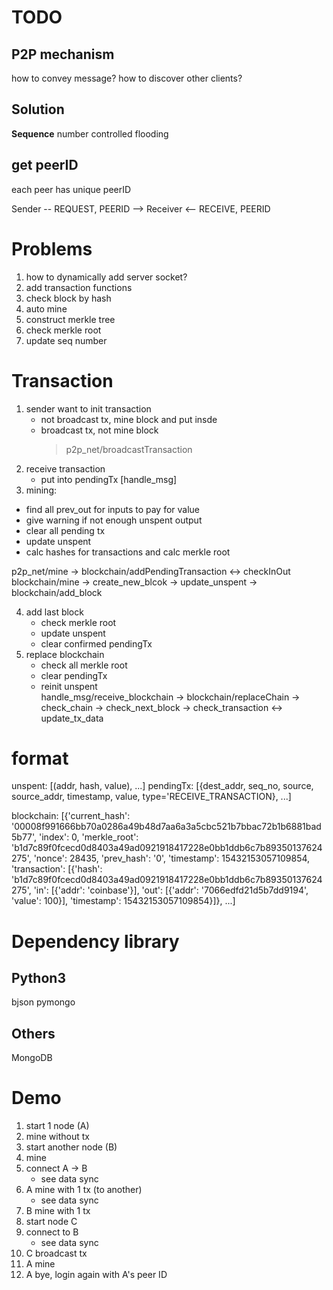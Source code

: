 # TODO
## P2P mechanism
how to convey message? how to discover other clients?

## Solution
**Sequence** number controlled flooding

## get peerID
each peer has unique peerID

Sender
-- REQUEST, PEERID  -->
Receiver
<-- RECEIVE, PEERID

# Problems
1. how to dynamically add server socket?
2. add transaction functions
3. check block by hash
4. auto mine
5. construct merkle tree
6. check merkle root
7. update seq number

# Transaction
1. sender want to init transaction
   - not broadcast tx, mine block and put insde
   - broadcast tx, not mine block
      > p2p_net/broadcastTransaction
2. receive transaction
   - put into pendingTx [handle_msg]
3. mining:
- find all prev_out for inputs to pay for value
- give warning if not enough unspent output 
- clear all pending tx
- update unspent
- calc hashes for transactions and calc merkle root

p2p_net/mine -> blockchain/addPendingTransaction <-> checkInOut
blockchain/mine -> create_new_blcok -> update_unspent
-> blockchain/add_block

4. add last block
   - check merkle root
   - update unspent
   - clear confirmed pendingTx
5. replace blockchain
   - check all merkle root
   - clear pendingTx
   - reinit unspent    
handle_msg/receive_blockchain -> blockchain/replaceChain -> check_chain
-> check_next_block -> check_transaction <-> update_tx_data

# format
unspent: [(addr, hash, value), ...]
pendingTx: [{dest_addr, seq_no, source, 
            source_addr, timestamp, value, type='RECEIVE_TRANSACTION}, ...]

blockchain: 
[{'current_hash': '00008f991666bb70a0286a49b48d7aa6a3a5cbc521b7bbac72b1b6881bad5b77',
  'index': 0,
  'merkle_root': 'b1d7c89f0fcecd0d8403a49ad0921918417228e0bb1ddb6c7b89350137624275',
  'nonce': 28435,
  'prev_hash': '0',
  'timestamp': 15432153057109854,
  'transaction': [{'hash': 'b1d7c89f0fcecd0d8403a49ad0921918417228e0bb1ddb6c7b89350137624275',
                   'in': [{'addr': 'coinbase'}],
                   'out': [{'addr': '7066edfd21d5b7dd9194', 'value': 100}],
                   'timestamp': 15432153057109854}]}, ...]



# Dependency library
## Python3
bjson
pymongo

## Others
MongoDB



# Demo
1. start 1 node (A)
2. mine without tx
3. start another node (B)
4. mine
5. connect A -> B
   - see data sync
6. A mine with 1 tx (to another)
   - see data sync
7. B mine with 1 tx
8. start node C
9. connect to B
   - see data sync
10. C broadcast tx
11. A mine 
12. A bye, login again with A's peer ID





